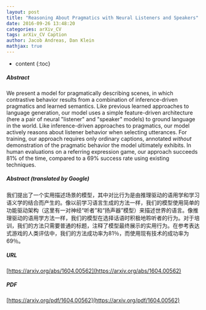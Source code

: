 ```yaml
---
layout: post
title: "Reasoning About Pragmatics with Neural Listeners and Speakers"
date: 2016-09-26 13:48:20
categories: arXiv_CV
tags: arXiv_CV Caption
author: Jacob Andreas, Dan Klein
mathjax: true
---
```


* content
{:toc}

##### Abstract
We present a model for pragmatically describing scenes, in which contrastive behavior results from a combination of inference-driven pragmatics and learned semantics. Like previous learned approaches to language generation, our model uses a simple feature-driven architecture (here a pair of neural "listener" and "speaker" models) to ground language in the world. Like inference-driven approaches to pragmatics, our model actively reasons about listener behavior when selecting utterances. For training, our approach requires only ordinary captions, annotated _without_ demonstration of the pragmatic behavior the model ultimately exhibits. In human evaluations on a referring expression game, our approach succeeds 81% of the time, compared to a 69% success rate using existing techniques.

##### Abstract (translated by Google)
我们提出了一个实用描述场景的模型，其中对比行为是由推理驱动的语用学和学习语义学的结合而产生的。像以前学习语言生成的方法一样，我们的模型使用简单的功能驱动架构（这里有一对神经“听者”和“扬声器”模型）来描述世界的语言。像推理驱动的语用学方法一样，我们的模型在选择话语时积极地聆听者的行为。对于培训，我们的方法只需要普通的标题，注释了模型最终展示的实用行为。在参考表达式游戏的人类评估中，我们的方法成功率为81％，而使用现有技术的成功率为69％。

##### URL
[https://arxiv.org/abs/1604.00562](https://arxiv.org/abs/1604.00562)

##### PDF
[https://arxiv.org/pdf/1604.00562](https://arxiv.org/pdf/1604.00562)


